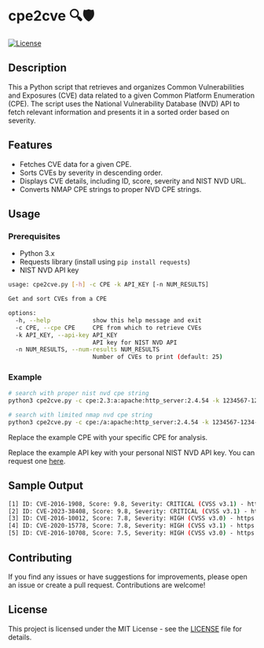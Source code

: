# cpe2cve 🔍🛡️

[![License](https://img.shields.io/badge/license-MIT-blue.svg)](LICENSE)


## Description

This a Python script that retrieves and organizes Common Vulnerabilities and Exposures (CVE) data related to a given Common Platform Enumeration (CPE). The script uses the National Vulnerability Database (NVD) API to fetch relevant information and presents it in a sorted order based on severity.

## Features

- Fetches CVE data for a given CPE.
- Sorts CVEs by severity in descending order.
- Displays CVE details, including ID, score, severity and NIST NVD URL.
- Converts NMAP CPE strings to proper NVD CPE strings.

## Usage

### Prerequisites

- Python 3.x
- Requests library (install using `pip install requests`)
- NIST NVD API key

````bash
usage: cpe2cve.py [-h] -c CPE -k API_KEY [-n NUM_RESULTS]

Get and sort CVEs from a CPE

options:
  -h, --help            show this help message and exit
  -c CPE, --cpe CPE     CPE from which to retrieve CVEs
  -k API_KEY, --api-key API_KEY
                        API key for NIST NVD API
  -n NUM_RESULTS, --num-results NUM_RESULTS
                        Number of CVEs to print (default: 25)
````

### Example

```bash
# search with proper nist nvd cpe string
python3 cpe2cve.py -c cpe:2.3:a:apache:http_server:2.4.54 -k 1234567-1234-abcd-efgh-9873210

# search with limited nmap nvd cpe string
python3 cpe2cve.py -c cpe:/a:apache:http_server:2.4.54 -k 1234567-1234-abcd-efgh-9873210
```

Replace the example CPE with your specific CPE for analysis.

Replace the example API key with your personal NIST NVD API key. You can request one [here](https://nvd.nist.gov/developers/request-an-api-key).

## Sample Output

```bash
[1] ID: CVE-2016-1908, Score: 9.8, Severity: CRITICAL (CVSS v3.1) - https://nvd.nist.gov/vuln/detail/CVE-2016-1908
[2] ID: CVE-2023-38408, Score: 9.8, Severity: CRITICAL (CVSS v3.1) - https://nvd.nist.gov/vuln/detail/CVE-2023-38408
[3] ID: CVE-2016-10012, Score: 7.8, Severity: HIGH (CVSS v3.0) - https://nvd.nist.gov/vuln/detail/CVE-2016-10012
[4] ID: CVE-2020-15778, Score: 7.8, Severity: HIGH (CVSS v3.1) - https://nvd.nist.gov/vuln/detail/CVE-2020-15778
[5] ID: CVE-2016-10708, Score: 7.5, Severity: HIGH (CVSS v3.0) - https://nvd.nist.gov/vuln/detail/CVE-2016-10708
```

## Contributing

If you find any issues or have suggestions for improvements, please open an issue or create a pull request. Contributions are welcome!

## License

This project is licensed under the MIT License - see the [LICENSE](LICENSE) file for details.
